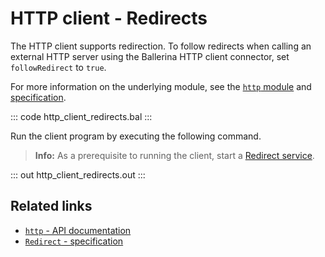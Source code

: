 # HTTP client - Redirects

The HTTP client supports redirection. To follow redirects when calling an external HTTP server using the Ballerina HTTP client connector, set `followRedirect` to `true`.

For more information on the underlying module, see the [`http` module](https://lib.ballerina.io/ballerina/http/latest/) and [specification](https://ballerina.io/spec/http/#2413-redirect).

::: code http_client_redirects.bal :::

Run the client program by executing the following command.

>**Info:** As a prerequisite to running the client, start a [Redirect service](learn/by-example/http-service-redirects/).

::: out http_client_redirects.out :::

## Related links
- [`http` - API documentation](https://lib.ballerina.io/ballerina/http/latest/)
- [`Redirect` - specification](https://ballerina.io/spec/http/#2413-redirect)
